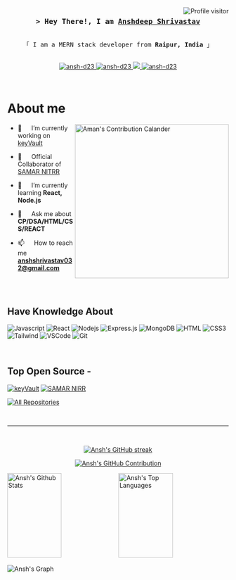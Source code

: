 <a href="https://komarev.com/ghpvc/?username=ansh-d23">
  <img align="right" src="https://komarev.com/ghpvc/?username=trulyaman25&label=Visitors&color=0e75b6&style=flat" alt="Profile visitor" />
</a>


<!-- Intro  -->
<h3 align="center">
        <samp>&gt; Hey There!, I am
                <b><a target="_blank" href="#">Anshdeep Shrivastav</a></b>
        </samp>
</h3>


<p align="center"> 
  <samp>
    <br>
    「 I am a MERN stack developer from <b>Raipur, India</b> 」
    <br>
    <br>
  </samp>
</p>

<p align="center">
 <!-- <a href="" target="blank">
  <img src="https://img.shields.io/badge/Website-DC143C?style=for-the-badge&logo=medium&logoColor=white" alt="ansh-d23" />
 </a> -->
 <a href="https://www.linkedin.com/in/anshdeep-shrivastav-5a9a6b244/" target="_blank">
  <img src="https://img.shields.io/badge/LinkedIn-0077B5?style=for-the-badge&logo=linkedin&logoColor=white" alt="ansh-d23"/>
 </a>
  
<a href="https://mail.google.com/mail/?view=cm&fs=1&to=anshshrivastav032@gmail.com" target="_blank">
  <img src="https://img.shields.io/badge/Gmail-D14836?style=for-the-badge&logo=gmail&logoColor=white" alt="ansh-d23"/>
</a>

  
 <!-- <a href="https://dev.to/ansh-d23" target="_blank">
  <img src="https://img.shields.io/badge/dev.to-0A0A0A?style=for-the-badge&logo=dev.to&logoColor=white" alt="ansh-d23" />
 </a> -->
 <a href="https://twitter.com/" target="_blank">
  <img src="https://img.shields.io/badge/Twitter-1DA1F2?style=for-the-badge&logo=twitter&logoColor=white" />
 </a>
 <a href="https://instagram.com/ansh_d23" target="_blank">
  <img src="https://img.shields.io/badge/Instagram-fe4164?style=for-the-badge&logo=instagram&logoColor=white" alt="ansh-d23" />
 </a>
 
</p>
<br />

<!-- About Section -->
 # About me
 
<p>
 <img align="right" width="350" src="https://ssr-contributions-svg.vercel.app/_/trulyaman25?chart=3dbar&gap=0.6&scale=2&gradient=true&animation=wave&animation_duration=10&format=svg&weeks=10&theme=yellow_wine&widget_size=medium&dark=true" alt="Aman's Contribution Calander" />

  - 🔭 &emsp; I’m currently working on [keyVault](https://github.com/ansh-d23/keyVault)

  - 👯 &emsp; Official Collaborator of [SAMAR NITRR](https://github.com/ansh-d23/samar)

  - 🌱 &emsp; I’m currently learning **React, Node.js**

  - 💬 &emsp; Ask me about **CP/DSA/HTML/CSS/REACT**

  - 📫 &emsp; How to reach me **anshshrivastav032@gmail.com**

</p>

<br/>
<br/>

## Have Knowledge About

![Javascript](https://img.shields.io/badge/Javascript-F0DB4F?style=for-the-badge&labelColor=black&logo=javascript&logoColor=F0DB4F)
![React](https://img.shields.io/badge/-React-61DBFB?style=for-the-badge&labelColor=black&logo=react&logoColor=61DBFB)
![Nodejs](https://img.shields.io/badge/Nodejs-3C873A?style=for-the-badge&labelColor=black&logo=node.js&logoColor=3C873A)
![Express.js](https://img.shields.io/badge/Express.js-000000?style=for-the-badge&logo=express&logoColor=white)
![MongoDB](https://img.shields.io/badge/MongoDB-4EA94B?style=for-the-badge&logo=mongodb&logoColor=white)
![HTML](https://img.shields.io/badge/HTML5-E34F26?style=for-the-badge&logo=html5&logoColor=white)
![CSS3](https://img.shields.io/badge/CSS3-1572B6?style=for-the-badge&logo=css3&logoColor=white)
![Tailwind](https://img.shields.io/badge/Tailwind_CSS-092749?style=for-the-badge&logo=tailwindcss&logoColor=06B6D4&labelColor=000000)
![VSCode](https://img.shields.io/badge/Visual_Studio-0078d7?style=for-the-badge&logo=visual%20studio&logoColor=white)
![Git](https://img.shields.io/badge/Git-F05032?style=for-the-badge&logo=git&logoColor=white)

<br/>

## Top Open Source -
[![keyVault](https://github-readme-stats.vercel.app/api/pin/?username=ansh-d23&repo=keyVault&border_color=7F3FBF&bg_color=0D1117&title_color=C9D1D9&text_color=8B949E&icon_color=7F3FBF)](https://github.com/ansh-d23/keyVault)
[![SAMAR NIRR](https://github-readme-stats.vercel.app/api/pin/?username=ansh-d23&repo=samar2k22&border_color=7F3FBF&bg_color=0D1117&title_color=C9D1D9&text_color=8B949E&icon_color=7F3FBF)](https://github.com/ansh-d23/samar)


<p align="left">
  <a href="https://github.com/ansh-d23?tab=repositories" target="_blank"><img alt="All Repositories" title="All Repositories" src="https://img.shields.io/badge/-All%20Repos-2962FF?style=for-the-badge&logo=koding&logoColor=white"/></a>
</p>

<br/>
<hr/>
<br/>

<p align="center">
  <a href="https://github.com/ansh-d23">
    <img src="https://github-readme-streak-stats.herokuapp.com/?user=ansh-d23&theme=radical&border=7F3FBF&background=0D1117" alt="Ansh's GitHub streak"/>
  </a>
</p>

<p align="center">
  <a href="https://github.com/ansh-d23">
    <img src="https://github-profile-summary-cards.vercel.app/api/cards/profile-details?username=ansh-d23&theme=radical" alt="Ansh's GitHub Contribution"/>
  </a>
</p>



<a> 
    <a href="https://github.com/ansh-d23"><img alt="Ansh's Github Stats" src="https://denvercoder1-github-readme-stats.vercel.app/api?username=trulyaman25&show_icons=true&count_private=true&theme=react&border_color=7F3FBF&bg_color=0D1117&title_color=F85D7F&icon_color=F8D866" height="192px" width="49.5%"/></a>
  <a href="https://github.com/ansh-d23"><img alt="Ansh's Top Languages" src="https://denvercoder1-github-readme-stats.vercel.app/api/top-langs/?username=ansh-d23&langs_count=8&layout=compact&theme=react&border_color=7F3FBF&bg_color=0D1117&title_color=F85D7F&icon_color=F8D866" height="192px" width="49.5%"/></a>
  <br/>
</a>


![Ansh's Graph](https://github-readme-activity-graph.vercel.app/graph?username=ansh-d23&custom_title=Ansh%20GitHub%20Activity%20Graph&bg_color=0D1117&color=7F3FBF&line=7F3FBF&point=7F3FBF&area_color=FFFFFF&title_color=FFFFFF&area=true)
